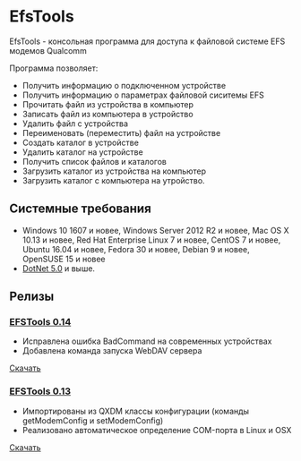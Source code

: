 # EfsTools
EfsTools - консольная программа для доступа к файловой системе EFS модемов Qualcomm

Программа позволяет:
- Получить информацию о подключенном устройстве
- Получить информацию о параметрах файловой сиситемы EFS
- Прочитать файл из устройства в компьютер
- Записать файл из компьютера в устройство
- Удалить файл с устройства
- Переименовать (переместить) файл на устройстве
- Создать каталог в устройстве
- Удалить каталог на устройстве
- Получить список файлов и каталогов 
- Загрузить каталог из устройства на компьютер
- Загрузить каталог с компьютера на утройство.

## Системные требования

- Windows 10 1607 и новее, Windows Server 2012 R2 и новее, Mac OS X 10.13 и новее, Red Hat Enterprise Linux 7 и новее, CentOS 7 и новее, Ubuntu 16.04 и новее, Fedora 30 и новее, Debian 9 и новее, OpenSUSE 15 и новее
- [DotNet 5.0](https://dotnet.microsoft.com/download/dotnet/5.0) и выше.


## Релизы

### [EFSTools 0.14](https://github.com/JohnBel/EfsTools/archive/0.14.zip)

* Исправлена ошибка BadCommand на современных устройствах
* Добавлена команда запуска WebDAV сервера

[Скачать](https://github.com/JohnBel/EfsTools/archive/0.14.zip)


### [EFSTools 0.13](https://github.com/JohnBel/EfsTools/archive/0.13.zip)

* Импортированы из QXDM классы конфигурации (команды getModemConfig и setModemConfig)
* Реализовано автоматическое определение COM-порта в Linux и OSX

[Скачать](https://github.com/JohnBel/EfsTools/archive/0.13.zip)